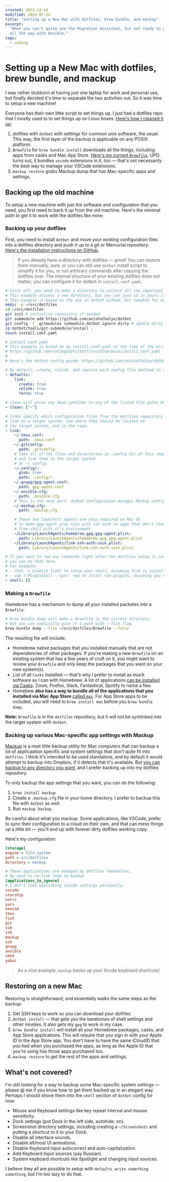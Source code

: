 ```yaml
---
created: 2022-12-14
modified: 2023-07-24
title: "Setting up a New Mac with dotfiles, brew bundle, and mackup"
excerpt:
  "When you can't quite use the Migration Assistant, but not ready to geek out
  all the way with Ansible."
tags:
  - coding
---
```


# Setting up a New Mac with dotfiles, brew bundle, and mackup

I was rather stubborn at having just one laptop for work and personal use, but
finally decided it's time to separate the two activities out. So it was time to
setup a new machine!

Everyone has their own little script to set things up. I just had a dotfiles
repo that I mostly used to to set things up on Linux boxes.
[Here's how I cleaned it up](https://github.com/natikgadzhi/dotfiles):

1. dotfiles with `dotbot` with settings for common unix software, the usual.
   This way, the first layer of the backup is applicable on any POSIX platform.
2. `Brewfile` for `brew bundle install` downloads all the things, including apps
   from casks and Mac App Store.
   [Here's my current `Brewfile`](https://github.com/natikgadzhi/dotfiles/blob/main/Brewfile).
   UPD: turns out, it bundles `vscode` extensions in it, too — that's not
   necessarily the best way to manage your VSCode extensions.
3. `mackup restore` grabs Mackup dump that has Mac-specific apps and settings.

## Backing up the old machine

To setup a new machine with just the software and configuration that you need,
you first need to back it up from the old machine. Here's the minimal path to
get it to work with the dotfiles like mine:

### Backing up your dotfiles

First, you need to install `dotbot` and move your existing configuration files
into a dotfiles directory and push it up to a git or Mercurial repository.
[Here's the installation instructions on GitHub](https://github.com/anishathalye/dotbot#integrate-with-existing-dotfiles).

> If you already have a directory with dotfiles — great! You can restore them
> manually, sure, or you can still use `dotbot` install script to simplify it
> for you, or run arbitrary commands after copying the dotfiles over. The
> internal structure of your existing dotfiles does not matter, you can
> configure it for dotbot in `install.conf.yaml`.

```bash
# First off, you need to make a directory to collect all the important dotfiles.
# This example assumes a new directory, but you can just cd in yours if you have one already.
# This example is based on the one in dotbot GitHub, but tweaked for my personal directory structure.
mkdir -p ~/src/dotfiles
cd ~/src/dotfiles
git init # initialize repository if needed
git submodule add https://github.com/anishathalye/dotbot
git config -f .gitmodules submodule.dotbot.ignore dirty # ignore dirty commits in the submodule
cp dotbot/tools/git-submodule/install .
touch install.conf.yaml
```

```yaml
# install.conf.yaml
# This example is based on my install.conf.yaml at the time of the writing:
# https://github.com/natikgadzhi/dotfiles/blob/main/install.conf.yaml
#
# Here's the dotbot config guide: https://github.com/anishathalye/dotbot#configuration

# By default, create, relink, and rewrite each config file defined in this config.
- defaults:
    link:
      create: true
      relink: true
      force: true

# clean will prune any dead symlinks to any of the listed file paths below in the directory.
- clean: ["~"]

# links specify which configuration files from the dotfiles repository to
# link on a target system, and where they should be located on
# the target system, and in the repo.
- link:
    ~/.tmux.conf:
      path: .tmux.conf
    ~/.gitconfig:
      path: .gitconfig
    # Take all of the files and directories in .config dir of this repo,
    # and link them to the target system
    # at ~/.config.
    ~/.config/:
      glob: true
      path: .config/*
    ~/.gnupg/gpg-agent.conf:
      path: gpg-agent.conf
    ~/.ansible.cfg:
      path: .ansible.cfg
    # This is the neat part: dotbot configuration manages Mackup configuration.
    ~/.mackup.cfg:
      path: .mackup.cfg

    # These two launchctl agents are only required on Mac OS
    # to make gpg-agent play nice with ssh auth in apps that don't start
    # from shell with it's environment.
    ~/Library/LaunchAgents/homebrew.gpg.gpg-agent.plist:
      path: Library/LaunchAgents/homebrew.gpg.gpg-agent.plist
    ~/Library/LaunchAgents/link-ssh-auth-sock.plist:
      path: Library/LaunchAgents/link-ssh-auth-sock.plist

# If you want to run any commands right after the dotfiles setup is complete,
# you can do that here.
# For example:
# - chsh -s $(which fish) to setup your shell, assuming fish is installed.
# - vim +'PlugInstall --sync' +qa to istall vim plugins, assuming you use vim-plug to manage them.
- shell: []
```

### Making a `Brewfile`

Homebrew has a mechanism to dump all your installed packates into a `Brewfile`:

```bash
# brew bundle dump will make a Brewfile in the current directory,
# but you can explicitly give it a path with --file flag.
brew bundle dump --file ~/src/dotfiles/Brewfile --force
```

The resulting file will include:

- Homebrew native packages that you installed manually that are not dependencies
  of other packages. If you're making a new `Brewfile` on an existing system
  that has a few years of cruft on it, you might want to review your `Brewfile`
  and only keep the packages that you want on your new system(s).
- List of all `Casks` installed — that's why I prefer to install as much
  software as I can with Homebrew. A lot of applications
  [can be installed via Casks](https://github.com/Homebrew/homebrew-cask): Zoom,
  Firefox, Slack, Fantastical, Spotify to name a few.
- Homebew **also has a way to bundle all of the applications that you installed
  via Mac App Store** [called `mas`](https://github.com/mas-cli/mas). For App
  Store apps to be included, you will need to `brew install mas` before you
  `brew bundle dump`.

**Note:** `Brewfile` is in the `dotfiles` repository, but it will not be
symlinked into the target system with `dotbot`.

### Backing up various Mac-specific app settings with Mackup

[Mackup](https://github.com/lra/mackup) is a neat little backup utility for Mac
computers that can backup a lot of applicaation specific and system settings
that don't quite fit into `dotfiles`. I think it's intended to be used
standalone, and by default it would attempt to backup into Dropbox, if it
detects that it's available. But
[you can backup to any directory you want](https://github.com/lra/mackup#supported-storages),
and I prefer backing up into my dotfiles repository.

To only backup the app settings that you want, you can do the following:

1. `brew install mackup`
2. Create a `.mackup.cfg` file in your home directory. I prefer to backup this
   file with `dotbot` as well.
3. Run `mackup backup`.

Be careful about what you mackup. Some applications, like VSCode, prefer to sync
their configuration to a cloud on their own, and that can mess things up a
little bit — you'll end up with forever dirty dotfiles working copy.

Here's my configuration:

```cfg
[storage]
engine = file_system
path = src/dotfiles
directory = mackup

# These applications are managed by dotfiles themselves,
# No need to re-link them to mackup
[applications_to_ignore]
# I don't like symlinking vscode settings personally.
vscode
starship
netrc
yarn
neovim
tmux
fish
git
vim
zsh
mackup
ssh
gnupg
ansible
skhd
yabai
```

> As a nice example, `mackup` backs up your Xcode keyboard shortcuts!

## Restoring on a new Mac

Restoring is straightforward, and essentially walks the same steps as the
backup:

1. Get SSH keys to work so you can download your dotfiles.
2. `dotbot install` — that gets you the barebones of shell settings and other
   niceties. It also gets my `gpg` to work in my case.
3. `brew bundle install` will install all your Homebrew packages, casks, and App
   Store applications. This will require that you sign in with your Apple ID in
   the App Store app. You don't have to have the same iCloudID that you had when
   you purchased the apps, as long as the Apple ID that you're using has those
   apps purchased too.
4. `mackup restore` to get the rest of the apps and settings.

## What's not covered?

I'm still looking for a way to backup some Mac-specific system settings — please
@ me if you know how to get them backed up in an elegant way. Perhaps I should
shove them into the `shell` section of `dotbot` config for now:

- Mouse and Keyboard settings like key repeat interval and mouse sensitivity.
- Dock settings (put Dock in the left side, autohide: on).
- Screenshot directory settings, including creating a `~/Screenshots` and putting a shortcut to it to your Dock.
- Disable all interface sounds.
- Disable all/most UI animations.
- Disable Keyboard input autocorrect and auto-capitalization.
- Add Keyboard Input sources (yay Russian).
- System keyboard shortcuts like Spotlight and changing input sources.

I believe they all are possible to setup with `defaults write something something`, but I'm too lazy to do that.
